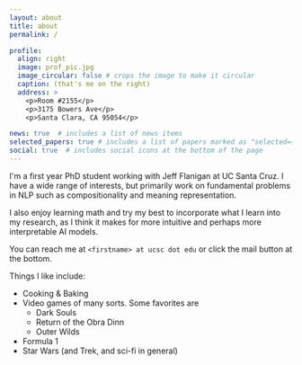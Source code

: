 ```yaml
---
layout: about
title: about
permalink: /

profile:
  align: right
  image: prof_pic.jpg
  image_circular: false # crops the image to make it circular
  caption: (that's me on the right)
  address: >
    <p>Room #2155</p>
    <p>3175 Bowers Ave</p>
    <p>Santa Clara, CA 95054</p>

news: true  # includes a list of news items
selected_papers: true # includes a list of papers marked as "selected={true}"
social: true  # includes social icons at the bottom of the page
---
```


I'm a first year PhD student working with Jeff Flanigan at UC Santa Cruz. I have a wide range of interests, but primarily work on fundamental problems in NLP such as compositionality and meaning representation.

I also enjoy learning math and try my best to incorporate what I learn into my research, as I think it makes for more intuitive and perhaps more interpretable AI models. 

You can reach me at `<firstname> at ucsc dot edu` or click the mail button at the bottom. 

Things I like include:
  * Cooking & Baking
  * Video games of many sorts. Some favorites are 
      - Dark Souls
      - Return of the Obra Dinn
      - Outer Wilds
  * Formula 1
  * Star Wars (and Trek, and sci-fi in general)
